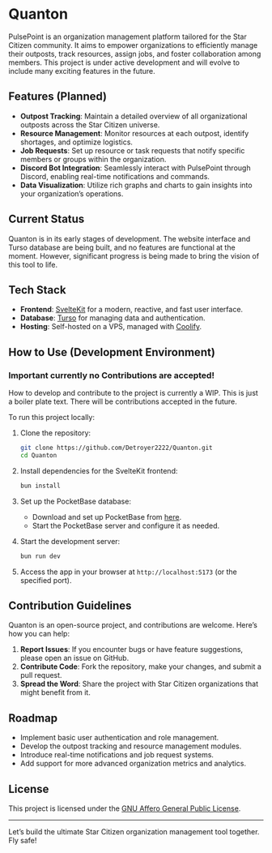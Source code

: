 # Quanton

PulsePoint is an organization management platform tailored for the Star Citizen community. It aims to empower organizations to efficiently manage their outposts, track resources, assign jobs, and foster collaboration among members. This project is under active development and will evolve to include many exciting features in the future.

## Features (Planned)

- **Outpost Tracking**: Maintain a detailed overview of all organizational outposts across the Star Citizen universe.
- **Resource Management**: Monitor resources at each outpost, identify shortages, and optimize logistics.
- **Job Requests**: Set up resource or task requests that notify specific members or groups within the organization.
- **Discord Bot Integration**: Seamlessly interact with PulsePoint through Discord, enabling real-time notifications and commands.
- **Data Visualization**: Utilize rich graphs and charts to gain insights into your organization’s operations.

## Current Status

Quanton is in its early stages of development. The website interface and Turso database are being built, and no features are functional at the moment. However, significant progress is being made to bring the vision of this tool to life.

## Tech Stack

- **Frontend**: [SvelteKit](https://kit.svelte.dev/) for a modern, reactive, and fast user interface.
- **Database**: [Turso](https://turso.tech/) for managing data and authentication.
- **Hosting**: Self-hosted on a VPS, managed with [Coolify](https://coolify.io/).

## How to Use (Development Environment)

### Important currently no Contributions are accepted!
How to develop and contribute to the project is currently a WIP. This is just a boiler plate text.
There will be contributions accepted in the future.

To run this project locally:

1. Clone the repository:

   ```bash
   git clone https://github.com/Detroyer2222/Quanton.git
   cd Quanton
   ```

2. Install dependencies for the SvelteKit frontend:

   ```bash
   bun install
   ```

3. Set up the PocketBase database:

   - Download and set up PocketBase from [here](https://pocketbase.io/docs/).
   - Start the PocketBase server and configure it as needed.

4. Start the development server:

   ```bash
   bun run dev
   ```

5. Access the app in your browser at `http://localhost:5173` (or the specified port).

## Contribution Guidelines

Quanton is an open-source project, and contributions are welcome. Here’s how you can help:

1. **Report Issues**: If you encounter bugs or have feature suggestions, please open an issue on GitHub.
2. **Contribute Code**: Fork the repository, make your changes, and submit a pull request.
3. **Spread the Word**: Share the project with Star Citizen organizations that might benefit from it.

## Roadmap

- Implement basic user authentication and role management.
- Develop the outpost tracking and resource management modules.
- Introduce real-time notifications and job request systems.
- Add support for more advanced organization metrics and analytics.

## License

This project is licensed under the [GNU Affero General Public License](LICENSE).

---

Let’s build the ultimate Star Citizen organization management tool together. Fly safe!

